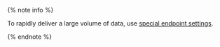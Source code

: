 {% note info %}

To rapidly deliver a large volume of data, use [special endpoint settings](../../data-transfer/operations/endpoint/target/clickhouse.md#recommended-settings-queue).

{% endnote %}
